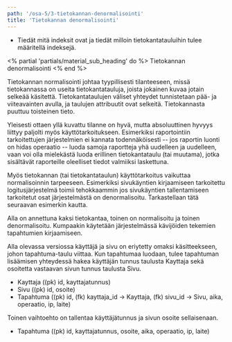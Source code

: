 ```yaml
---
path: '/osa-5/3-tietokannan-denormalisointi'
title: 'Tietokannan denormalisointi'
---
```



<text-box variant='learningObjectives' name='Oppimistavoitteet'>

- Tiedät mitä indeksit ovat ja tiedät milloin tietokantatauluihin tulee määritellä indeksejä.

</text-box>



<% partial 'partials/material_sub_heading' do %>
  Tietokannan denormalisointi
<% end %>

<p>
  Tietokannan normalisointi johtaa tyypillisesti tilanteeseen, missä tietokannassa on useita tietokantatauluja, joista jokainen kuvaa jotain selkeää käsitettä. Tietokantataulujen väliset yhteydet tunnistetaan pää- ja viiteavainten avulla, ja taulujen attribuutit ovat selkeitä. Tietokannasta puuttuu toisteinen tieto.
</p>

<p>
  Yleisesti ottaen yllä kuvattu tilanne on hyvä, mutta absoluuttinen hyvyys liittyy paljolti myös käyttötarkoitukseen. Esimerkiksi raportointiin tarkoitettujen järjestelmien ei kannata todennäköisesti -- jos raportin luonti on hidas operaatio -- luoda samoja raportteja yhä uudelleen ja uudelleen, vaan voi olla mielekästä luoda erillinen tietokantataulu (tai muutama), jotka sisältävät raporteille oleelliset tiedot valmiiksi laskettuna.
</p>

<p>
  Myös tietokannan (tai tietokantataulun) käyttötarkoitus vaikuttaa normalisoinnin tarpeeseen. Esimerkiksi sivukäyntien kirjaamiseen tarkoitettu logitusjärjestelmä toimii tehokkaammin jos sivukäyntien tallentamiseen tarkoitetut osat järjestelmästä on denormalisoitu. Tarkastellaan tätä seuraavan esimerkin kautta.
</p>

<p>
  Alla on annettuna kaksi tietokantaa, toinen on normalisoitu ja toinen denormalisoitu. Kumpaakin käytetään järjestelmässä kävijöiden tekemien tapahtumien kirjaamiseen.
</p>

<p>
  Alla olevassa versiossa käyttäjä ja sivu on eriytetty omaksi käsitteekseen, johon tapahtuma-taulu viittaa. Kun tapahtumaa luodaan, tulee tapahtuman lisäämisen yhteydessä hakea käyttäjän tunnus taulusta Kayttaja sekä osoitetta vastaavan sivun tunnus taulusta Sivu.
</p>


<ul>
  <li>
    Kayttaja ((pk) id, kayttajatunnus)
  </li>
  <li>
    Sivu ((pk) id, osoite)
  </li>
  <li>
    Tapahtuma ((pk) id, (fk) kayttaja_id -&gt; Kayttaja, (fk) sivu_id -&gt; Sivu, aika, operaatio, ip, laite)
  </li>
</ul>

<p>
  Toinen vaihtoehto on tallentaa käyttäjätunnus ja sivun osoite sellaisenaan.
</p>

<ul>
  <li>
    Tapahtuma ((pk) id, kayttajatunnus, osoite, aika, operaatio, ip, laite)
  </li>
</ul>

